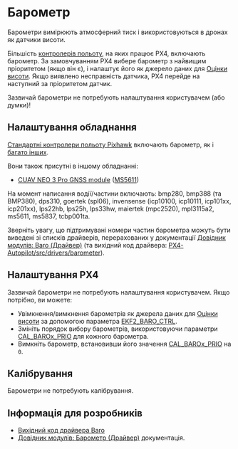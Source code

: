 # Барометр

Барометри вимірюють атмосферний тиск і використовуються в дронах як датчики висоти.

Більшість [контролерів польоту](../flight_controller/index.md), на яких працює PX4, включають барометр. За замовчуванням PX4 вибере барометр з найвищим пріоритетом (якщо він є), і налаштує його як джерело даних для [Оцінки висоти](../advanced_config/tuning_the_ecl_ekf.md#height). Якщо виявлено несправність датчика, PX4 перейде на наступний за пріоритетом датчик.

Зазвичай барометри не потребують налаштування користувачем (або думки)!

## Налаштування обладнання

[Стандартні контролери польоту Pixhawk](../flight_controller/autopilot_pixhawk_standard.md) включають барометр, як і [багато інших](../flight_controller/index.md).

Вони також присутні в іншому обладнанні:

- [CUAV NEO 3 Pro GNSS module](https://doc.cuav.net/gps/neo-series-gnss/en/neo-3-pro.html#key-data) ([MS5611](../modules/modules_driver_baro.md#ms5611))

На момент написання водії/частини включають: bmp280, bmp388 (та BMP380), dps310, goertek (spl06), invensense (icp10100, icp10111, icp101xx, icp201xx), lps22hb, lps25h, lps33hw, maiertek (mpc2520), mpl3115a2, ms5611, ms5837, tcbp001ta.

Зверніть увагу, що підтримувані номери частин барометра можуть бути виведені зі списків драйверів, перерахованих у документації [Довідник модулів: Baro (Драйвер)](../modules/modules_driver_baro.md) (та вихідний код драйвера: [PX4-Autopilot/src/drivers/barometer](https://github.com/PX4/PX4-Autopilot/tree/main/src/drivers/barometer)).

## Налаштування PX4

Зазвичай барометри не потребують налаштування користувачем. Якщо потрібно, ви можете:

- Увімкнення/вимкнення барометрів як джерела даних для [Оцінки висоти](../advanced_config/tuning_the_ecl_ekf.md#height) за допомогою параметра [EKF2_BARO_CTRL](../advanced_config/parameter_reference.md#EKF2_BARO_CTRL).
- Змініть порядок вибору барометрів, використовуючи параметри [CAL_BAROx_PRIO](../advanced_config/parameter_reference.md#CAL_BARO0_PRIO) для кожного барометра.
- Вимкніть барометр, встановивши його значення [CAL_BAROx_PRIO](../advanced_config/parameter_reference.md#CAL_BARO0_PRIO) на `0`.

## Калібрування

Барометри не потребують калібрування.


<!-- Notes:
- Absolute value isn't important since we just use the difference in altitude between "now" and the value when initializing EKF2
- There is usually a scale factor error but it's compensated by the GNSS altitude using a bias estimator in EKF2 (we don't provide a way to calibrate that). This method is fine as long as the height change of the drone isn't too fast (below 200-300km/h probably; don't have real data on that).
- The baro readings can be corrected using a param SENS_BARO_QNH (https://en.wikipedia.org/wiki/Altimeter_setting) parameter, but again, it is only necessary to adjust it if the absolute barometric altitude is required by the pilot.
-->

## Інформація для розробників

- [Вихідний код драйвера Baro](https://github.com/PX4/PX4-Autopilot/tree/main/src/drivers/barometer)
- [Довідник модулів: Барометр (Драйвер)](../modules/modules_driver_baro.md) документація.
